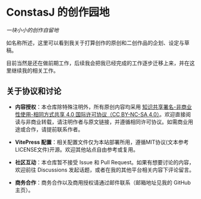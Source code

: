 # ConstasJ 的创作园地

_一块小小的创作自留地_

如名称所述，这里可以看到我关于打算创作的原创和二创作品的企划、设定与草稿。

目前当然是还在做前期工作，后续我会把我已经完成的工作逐步迁移上来，并在这里继续我的相关工作。

## 关于协议和讨论

-   **内容授权**：本仓库除特殊注明外，所有原创内容均采用 [知识共享署名-非商业性使用-相同方式共享 4.0 国际许可协议（CC BY-NC-SA 4.0）](https://creativecommons.org/licenses/by-nc-sa/4.0/deed.zh-hans)。欢迎直接阅读与非商业转载，请注明作者与原文链接，并遵循相同许可协议。如需商业用途或合作，请提前联系作者。

-   **VitePress 配置**：相关配置文件仅为本站部署所用，遵循MIT协议(文本参考LICENSE文件)开源。欢迎其他站点自由参考或复用。

-   **社区互动**：本仓库暂不接受 Issue 和 Pull Request。如果有想要讨论的内容，欢迎前往 Discussions 发起话题，或者在我的其他平台相关内容下评论留言。

-   **商务合作**：商务合作以及商用授权请通过邮件联系（邮箱地址见我的 GitHub 主页）。
